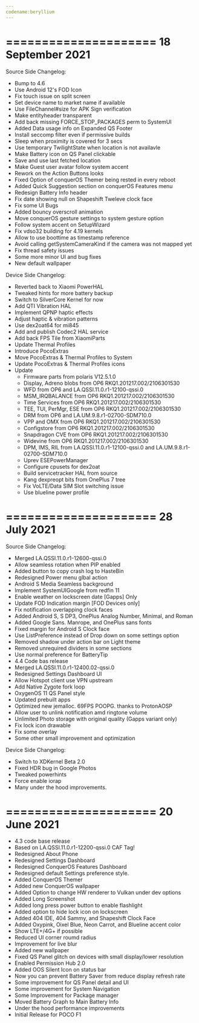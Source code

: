 ```yaml
---
codename:beryllium
---
```

=====================
  18 September 2021
=====================

Source Side Changelog:
 * Bump to 4.6
 * Use Android 12's FOD Icon
 * Fix touch issue on split screen
 * Set device name to market name if available
 * Use FileChannel#size for APK Sign verification
 * Make entityheader transparent
 * Add back missing FORCE_STOP_PACKAGES perm to SystemUI
 * Added Data usage info on Expanded QS Footer
 * Install seccomp filter even if permissive builds
 * Sleep when proximity is covered for 3 secs
 * Use temporary TwilightState when location is not availavle
 * Make Battery icon on QS Panel clickable
 * Save and use last fetched location
 * Make Guest user avatar follow system accent
 * Rework on the Action Buttons looks
 * Fixed Option of conquerOS Themer being rested in every reboot
 * Added Quick Suggestion section on conquerOS Features menu
 * Redesign Battery Info header
 * Fix date showing null on Shapeshift Tweleve clock face
 * Fix some UI Bugs
 * Added bouncy overscroll animation
 * Move conquerOS gesture settings to system gesture option
 * Follow system accent on SetupWizard
 * Fix vdso32 building for 4.19 kernels
 * Allow to use boottime as timestamp reference 
 * Avoid calling getSystemCameraKind if the camera was not mapped yet
 * Fix thread safety issues
 * Some more minor UI and bug fixes
 * New default wallpaper

Device Side Changelog:
 * Reverted back to Xiaomi PowerHAL
 * Tweaked hints for more battery backup
 * Switch to SilverCore Kernel for now
 * Add QTI Vibration HAL
 * Implement QPNP haptic effects
 * Adjust haptic & vibration patterns
 * Use dex2oat64 for mi845
 * Add and publish Codec2 HAL service
 * Add back FPS Tile from XiaomiParts
 * Update Thermal Profiles
 * Introduce PocoExtras
 * Move PocoExtras & Thermal Profiles to System
 * Update PocoExtras & Thermal Profiles icons
 * Update 
	- Firmware parts from polaris V12.5.1.0
	- Display, Adreno blobs from OP6 RKQ1.201217.002/2106301530
	- WFD from OP6 and LA.QSSI.11.0.r1-12100-qssi.0
	- MSM_IRQBALANCE from OP6 RKQ1.201217.002/2106301530
	- Time Services from OP6 RKQ1.201217.002/2106301530
	- TEE, TUI, PerMgr, ESE from OP6 RKQ1.201217.002/2106301530
	- DRM from OP6 and LA.UM.9.8.r1-02700-SDM710.0
	- VPP and OMX from OP6 RKQ1.201217.002/2106301530
	- Configstore from OP6 RKQ1.201217.002/2106301530
	- Snapdragon CVE from OP6 RKQ1.201217.002/2106301530
	- Widevine from OP6 RKQ1.201217.002/2106301530
	- DPM, IMS, RIL from LA.QSSI.11.0.r1-12100-qssi.0
and LA.UM.9.8.r1-02700-SDM710.0
	- Uprev ESEPowerManager
	- Configure cpusets for dex2oat
	- Build servicetracker HAL from source
	- Kang dexpreopt bits from OnePlus 7 tree
	- Fix VoLTE/Data SIM Slot switching issue
	- Use blueline power profile

=====================
    28 July 2021
=====================
Source Side Changelog:
 - Merged LA.QSSI.11.0.r1-12600-qssi.0
 - Allow seamless rotation when PIP enabled
 - Added button to copy crash log to HasteBin
 - Redesigned Power menu glbal action
 - Android S Media Seamless background 
 - Implement SystemUIGoogle from redfin 11 
 - Enable weather on lockscreen date [Gapps] Only
 - Update FOD Indication margin [FOD Devices only]
 - Fix notification overlapping clock faces
 - Added Android S, S DP3, OnePlus Analog Number, Minimal, and Roman
 - Added Google Sans. Manrope, and OnePlus sans fonts
 - Fixed margin for Android S Clock face
 - Use ListPreference instead of Drop down on some settings option
 - Removed shadow under action bar on Light theme
 - Removed unrequired dividers in some sections
 - Use normal preference for BatteryTip
 - 4.4 Code bas release
 - Merged LA.QSSI.11.0.r1-12400.02-qssi.0
 - Redesigned Settings Dashboard UI 
 - Allow Hotspot client use VPN upstream 
 - Add Native Zygote fork loop 
 - OxygenOS 11 QS Panel style
 - Updated prebuilt apps 
 - Optimized new jemalloc. 69FPS POOPG. thanks to ProtonAOSP 
 - Allow user to unlink notification amd ringtone volume 
 - Unlimited Photo storage with original quality (Gapps variant only)
 - Fix lock icon drawable 
 - Fix some overlay 
 - Some other small improvement and optimization 

Device Side Changelog:
 - Switch to XDKernel Beta 2.0
 - Fixed HDR bug in Google Photos
 - Tweaked powerhints
 - Force enable iorap
 - Many under the hood improvements.

=====================
    20 June 2021
=====================
 - 4.3 code base release
 - Based on LA.QSSI.11.0.r1-12200-qssi.0 CAF Tag!
 - Redesigned About Phone
 - Redesigned Settings Dashboard
 - Redesigned ConquerOS Features Dashboard
 - Redesigned default Settings preference style.
 - Added ConquerOS Themer
 - Added new ConquerOS wallpaper
 - Added Option to change HW renderer to Vulkan under dev options
 - Added Long Screenshot
 - Added long press power button to enable flashlight
 - Added option to hide lock icon on lockscreen
 - Added 404 IDE, 404 Sammy, and Shapeshift Clock Face
 - Added Oxypink, Oixel Blue, Neon Carrot, and Blueline accent color
 - Show LTE+/4G+ if possible
 - Reduced UI corner roumd radius
 - Improvement for live blur
 - Added new wallpaper
 - Fixed QS Panel glitch on devices with small display/lower resolution
 - Enabled Permission Hub 2.0
 - Added OOS Silent Icon on status bar
 - Now you can prevent Battery Saver from reduce display refresh rate
 - Some improvement for QS Panel detail and UI
 - Some improvement for System Navigation
 - Some Improvement for Package manager
 - Moved Battery Graph to Main Battery Info
 - Under the hood performance improvements
 - Initial Release for POCO F1 
